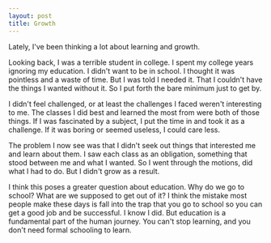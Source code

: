 ```yaml
---
layout: post
title: Growth
---
```


Lately, I've been thinking a lot about learning and growth.

Looking back, I was a terrible student in college. I spent my college years ignoring my education. I didn't want to be in school. I thought it was pointless and a waste of time. But I was told I needed it. That I couldn't have the things I wanted without it. So I put forth the bare minimum just to get by. 

I didn't feel challenged, or at least the challenges I faced weren't interesting to me. The classes I did best and learned the most from were both of those things. If I was fascinated by a subject, I put the time in and took it as a challenge. If it was boring or seemed useless, I could care less.

The problem I now see was that I didn't seek out things that interested me and learn about them. I saw each class as an obligation, something that stood between me and what I wanted. So I went through the motions, did what I had to do. But I didn't grow as a result. 

I think this poses a greater question about education. Why do we go to school? What are we supposed to get out of it? I think the mistake most people make these days is fall into the trap that you go to school so you can get a good job and be successful. I know I did. But education is a fundamental part of the human journey. You can't stop learning, and you don't need formal schooling to learn.